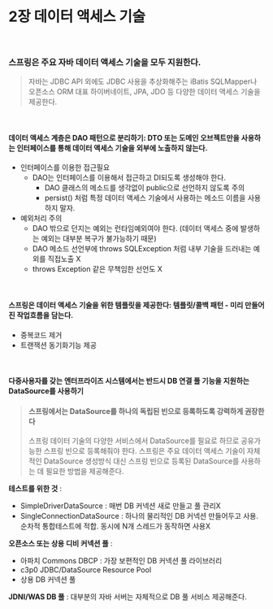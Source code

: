 # 2장 데이터 액세스 기술

<br/>

### 스프링은 주요 자바 데이터 액세스 기술을 모두 지원한다. 

> 자바는 JDBC API 외에도 JDBC 사용을 추상화해주는 iBatis SQLMapper나 오픈소스 ORM 대표 하이버네이트, JPA, JDO 등 다양한 데이터 액세스 기술을 제공한다. 

<br/>

#### 데이터 액세스 계층은 DAO 패턴으로 분리하기: DTO 또는 도메인 오브젝트만을 사용하는 인터페이스를 통해 데이터 액세스 기술을 외부에 노출하지 않는다.

- 인터페이스를 이용한 접근필요
  - DAO는 인터페이스를 이용해서 접근하고 DI되도록 생성해야 한다. 
    - DAO 클래스의 메소드를 생각없이 public으로 선언하지 않도록 주의
    - persist() 처럼 특정 데이터 액세스 기술에서 사용하는 메소드 이름을 사용하지 말자. 
- 예외처리 주의
  - DAO 밖으로 던지는 예외는 런타임예외여야 한다. (데이터 액세스 중에 발생하는 예외는 대부분 복구가 불가능하기 때문)
  - DAO 메소드 선언부에 throws SQLException 처럼 내부 기술을 드러내는 예외를 직접노출 X
  - throws Exception 같은 무책임한 선언도 X

<br/>

#### 스프링은 데이터 액세스 기술을 위한 템플릿을 제공한다: 템플릿/콜백 패턴 - 미리 만들어진 작업흐름을 담는다. 

- 중복코드 제거
- 트랜잭션 동기화기능 제공

<br/>

#### 다중사용자를 갖는 엔터프라이즈 시스템에서는 반드시 DB 연결 풀 기능을 지원하는 DataSource를 사용하기

> #### 스프링에서는 DataSource를 하나의 독립된 빈으로 등록하도록 강력하게 권장한다
>
> 스프링 데이터 기술의 다양한 서비스에서 DataSource를 필요로 하므로 공유가능한 스프링 빈으로 등록해줘야 한다. 스프링은 주요 데이터 액세스 기술이 자체적인 DataSource 생성방식 대신 스프링 빈으로 등록된 DataSource를 사용하는 데 필요한 방법을 제공해준다. 

<b>테스트를 위한 것</b> : 

- SimpleDriverDataSource : 매번 DB 커넥션 새로 만들고 풀 관리X
- SingleConnectionDataSource : 하나의 물리적인 DB 커넥션 만들어두고 사용. 순차적 통합테스트에 적합. 동시에 N개 스레드가 동작하면 사용X

<b>오픈소스 또는 상용 디비 커넥션 풀</b> :

- 아파치 Commons DBCP : 가장 보편적인 DB 커넥션 풀 라이브러리
- c3p0 JDBC/DataSource Resource Pool
- 상용 DB 커넥션 풀

<b>JDNI/WAS DB 풀</b> : 대부분의 자바 서버는 자체적으로 DB 풀 서비스 제공해준다. 

<br/>

